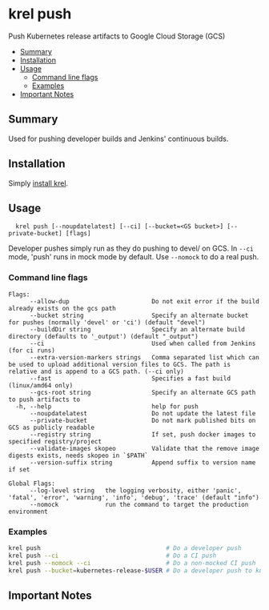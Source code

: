 # krel push

Push Kubernetes release artifacts to Google Cloud Storage (GCS)

- [Summary](#summary)
- [Installation](#installation)
- [Usage](#usage)
  - [Command line flags](#command-line-flags)
  - [Examples](#examples)
- [Important Notes](#important-notes)

## Summary

Used for pushing developer builds and Jenkins' continuous builds.

## Installation

Simply [install krel](README.md#installation).

## Usage

```
  krel push [--noupdatelatest] [--ci] [--bucket=<GS bucket>] [--private-bucket] [flags]
```

Developer pushes simply run as they do pushing to devel/ on GCS.
In `--ci` mode, 'push' runs in mock mode by default. Use `--nomock` to do a real push.

### Command line flags

```
Flags:
      --allow-dup                       Do not exit error if the build already exists on the gcs path
      --bucket string                   Specify an alternate bucket for pushes (normally 'devel' or 'ci') (default "devel")
      --buildDir string                 Specify an alternate build directory (defaults to '_output') (default "_output")
      --ci                              Used when called from Jenkins (for ci runs)
      --extra-version-markers strings   Comma separated list which can be used to upload additional version files to GCS. The path is relative and is append to a GCS path. (--ci only)
      --fast                            Specifies a fast build (linux/amd64 only)
      --gcs-root string                 Specify an alternate GCS path to push artifacts to
  -h, --help                            help for push
      --noupdatelatest                  Do not update the latest file
      --private-bucket                  Do not mark published bits on GCS as publicly readable
      --registry string                 If set, push docker images to specified registry/project
      --validate-images skopeo          Validate that the remove image digests exists, needs skopeo in `$PATH`
      --version-suffix string           Append suffix to version name if set

Global Flags:
      --log-level string   the logging verbosity, either 'panic', 'fatal', 'error', 'warning', 'info', 'debug', 'trace' (default "info")
      --nomock             run the command to target the production environment
```

### Examples

```bash
krel push                                   # Do a developer push
krel push --ci                              # Do a CI push
krel push --nomock --ci                     # Do a non-mocked CI push
krel push --bucket=kubernetes-release-$USER # Do a developer push to kubernetes-release-$USER
```

## Important Notes
